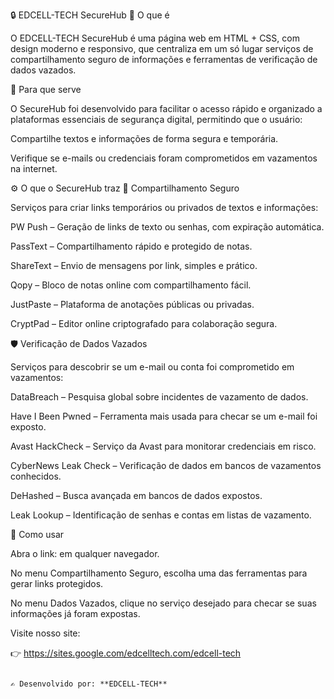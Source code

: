 🔒 EDCELL-TECH SecureHub
📌 O que é

O EDCELL-TECH SecureHub é uma página web em HTML + CSS, com design moderno e responsivo, que centraliza em um só lugar serviços de compartilhamento seguro de informações e ferramentas de verificação de dados vazados.

🎯 Para que serve

O SecureHub foi desenvolvido para facilitar o acesso rápido e organizado a plataformas essenciais de segurança digital, permitindo que o usuário:

Compartilhe textos e informações de forma segura e temporária.

Verifique se e-mails ou credenciais foram comprometidos em vazamentos na internet.

⚙️ O que o SecureHub traz
🔐 Compartilhamento Seguro

Serviços para criar links temporários ou privados de textos e informações:

PW Push – Geração de links de texto ou senhas, com expiração automática.

PassText – Compartilhamento rápido e protegido de notas.

ShareText – Envio de mensagens por link, simples e prático.

Qopy – Bloco de notas online com compartilhamento fácil.

JustPaste – Plataforma de anotações públicas ou privadas.

CryptPad – Editor online criptografado para colaboração segura.

🛡️ Verificação de Dados Vazados

Serviços para descobrir se um e-mail ou conta foi comprometido em vazamentos:

DataBreach – Pesquisa global sobre incidentes de vazamento de dados.

Have I Been Pwned – Ferramenta mais usada para checar se um e-mail foi exposto.

Avast HackCheck – Serviço da Avast para monitorar credenciais em risco.

CyberNews Leak Check – Verificação de dados em bancos de vazamentos conhecidos.

DeHashed – Busca avançada em bancos de dados expostos.

Leak Lookup – Identificação de senhas e contas em listas de vazamento.

🚀 Como usar

Abra o link:  em qualquer navegador.

No menu Compartilhamento Seguro, escolha uma das ferramentas para gerar links protegidos.

No menu Dados Vazados, clique no serviço desejado para checar se suas informações já foram expostas.

Visite nosso site: 

   👉 https://sites.google.com/edcelltech.com/edcell-tech

```

✍️ Desenvolvido por: **EDCELL-TECH**
